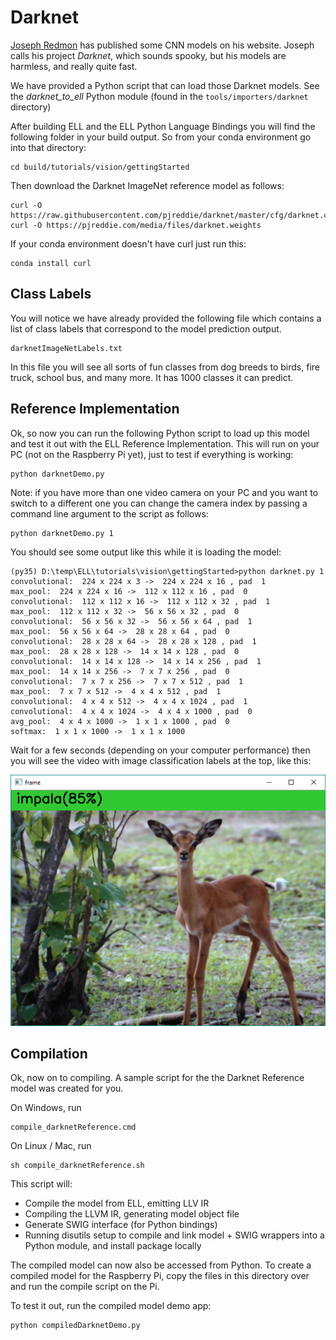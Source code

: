 
# Darknet

[Joseph Redmon](https://pjreddie.com/darknet/) has published some CNN models on his website.
Joseph calls his project *Darknet*, which sounds spooky, but his models are harmless, and really quite fast. 

We have provided a Python script that can load those Darknet models.
See the *darknet_to_ell* Python module (found in the `tools/importers/darknet` directory)

After building ELL and the ELL Python Language Bindings you will find the following folder in your build output.
So from your conda environment go into that directory:

    cd build/tutorials/vision/gettingStarted

Then download the Darknet ImageNet reference model as follows:

    curl -O https://raw.githubusercontent.com/pjreddie/darknet/master/cfg/darknet.cfg
    curl -O https://pjreddie.com/media/files/darknet.weights

If your conda environment doesn't have curl just run this:

    conda install curl

## Class Labels

You will notice we have already provided the following file which contains a list of class labels that correspond to the model prediction output.

    darknetImageNetLabels.txt

In this file you will see all sorts of fun classes from dog breeds to birds, fire truck, school bus, and many more.  It has 1000 classes it can predict.

## Reference Implementation

Ok, so now you can run the following Python script to load up this model and test it out with the ELL Reference Implementation.
This will run on your PC (not on the Raspberry Pi yet), just to test if everything is working:

    python darknetDemo.py

Note: if you have more than one video camera on your PC and you want to switch to a different one you can change the camera index by
passing a command line argument to the script as follows:

    python darknetDemo.py 1

You should see some output like this while it is loading the model:

    (py35) D:\temp\ELL\tutorials\vision\gettingStarted>python darknet.py 1
    convolutional:  224 x 224 x 3 ->  224 x 224 x 16 , pad  1
    max_pool:  224 x 224 x 16 ->  112 x 112 x 16 , pad  0
    convolutional:  112 x 112 x 16 ->  112 x 112 x 32 , pad  1
    max_pool:  112 x 112 x 32 ->  56 x 56 x 32 , pad  0
    convolutional:  56 x 56 x 32 ->  56 x 56 x 64 , pad  1
    max_pool:  56 x 56 x 64 ->  28 x 28 x 64 , pad  0
    convolutional:  28 x 28 x 64 ->  28 x 28 x 128 , pad  1
    max_pool:  28 x 28 x 128 ->  14 x 14 x 128 , pad  0
    convolutional:  14 x 14 x 128 ->  14 x 14 x 256 , pad  1
    max_pool:  14 x 14 x 256 ->  7 x 7 x 256 , pad  0
    convolutional:  7 x 7 x 256 ->  7 x 7 x 512 , pad  1
    max_pool:  7 x 7 x 512 ->  4 x 4 x 512 , pad  1
    convolutional:  4 x 4 x 512 ->  4 x 4 x 1024 , pad  1
    convolutional:  4 x 4 x 1024 ->  4 x 4 x 1000 , pad  0
    avg_pool:  4 x 4 x 1000 ->  1 x 1 x 1000 , pad  0
    softmax:  1 x 1 x 1000 ->  1 x 1 x 1000

Wait for a few seconds (depending on your computer performance) then you will see the video with image
classification labels at the top, like this:

![screenshot](Screenshot.png)

## Compilation

Ok, now on to compiling. A sample script for the the Darknet Reference model was created for you. 

On Windows, run 

    compile_darknetReference.cmd

On Linux / Mac, run

    sh compile_darknetReference.sh

This script will:

* Compile the model from ELL, emitting LLV IR
* Compiling the LLVM IR, generating model object file
* Generate SWIG interface (for Python bindings)
* Running disutils setup to compile and link model + SWIG wrappers into a Python module, and install package locally

The compiled model can now also be accessed from Python. To create a compiled model for the Raspberry Pi, copy the files in this directory over and run the compile script on the Pi.

To test it out, run the compiled model demo app:

    python compiledDarknetDemo.py
